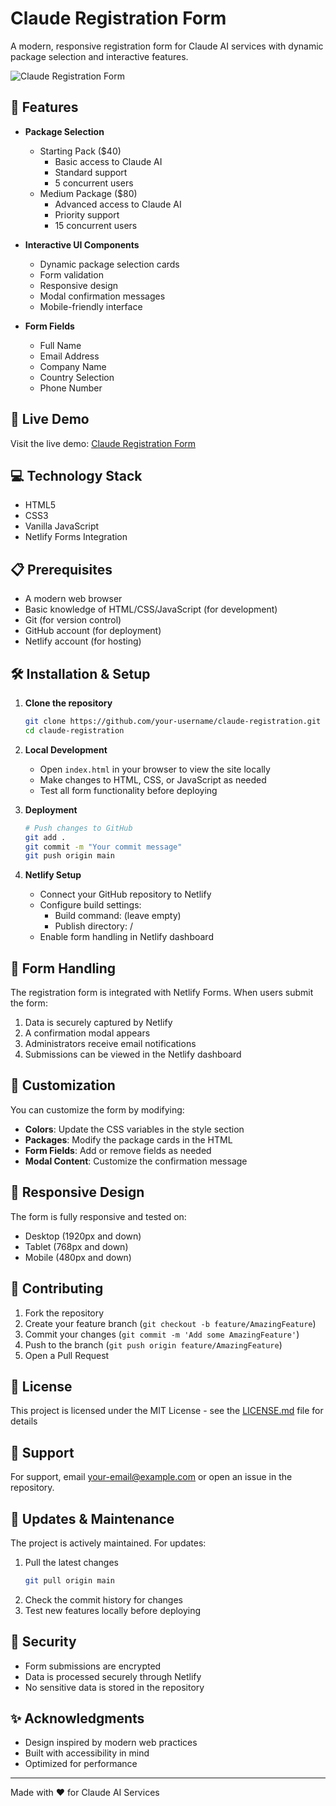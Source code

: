 # Claude Registration Form

A modern, responsive registration form for Claude AI services with dynamic package selection and interactive features.

![Claude Registration Form](https://raw.githubusercontent.com/your-username/claude-registration/main/preview.png)

## 🌟 Features

- **Package Selection**
  - Starting Pack ($40)
    - Basic access to Claude AI
    - Standard support
    - 5 concurrent users
  - Medium Package ($80)
    - Advanced access to Claude AI
    - Priority support
    - 15 concurrent users

- **Interactive UI Components**
  - Dynamic package selection cards
  - Form validation
  - Responsive design
  - Modal confirmation messages
  - Mobile-friendly interface

- **Form Fields**
  - Full Name
  - Email Address
  - Company Name
  - Country Selection
  - Phone Number

## 🚀 Live Demo

Visit the live demo: [Claude Registration Form](https://your-netlify-site-url.netlify.app)

## 💻 Technology Stack

- HTML5
- CSS3
- Vanilla JavaScript
- Netlify Forms Integration

## 📋 Prerequisites

- A modern web browser
- Basic knowledge of HTML/CSS/JavaScript (for development)
- Git (for version control)
- GitHub account (for deployment)
- Netlify account (for hosting)

## 🛠️ Installation & Setup

1. **Clone the repository**
   ```bash
   git clone https://github.com/your-username/claude-registration.git
   cd claude-registration
   ```

2. **Local Development**
   - Open `index.html` in your browser to view the site locally
   - Make changes to HTML, CSS, or JavaScript as needed
   - Test all form functionality before deploying

3. **Deployment**
   ```bash
   # Push changes to GitHub
   git add .
   git commit -m "Your commit message"
   git push origin main
   ```

4. **Netlify Setup**
   - Connect your GitHub repository to Netlify
   - Configure build settings:
     - Build command: (leave empty)
     - Publish directory: /
   - Enable form handling in Netlify dashboard

## 📝 Form Handling

The registration form is integrated with Netlify Forms. When users submit the form:
1. Data is securely captured by Netlify
2. A confirmation modal appears
3. Administrators receive email notifications
4. Submissions can be viewed in the Netlify dashboard

## 🎨 Customization

You can customize the form by modifying:

- **Colors**: Update the CSS variables in the style section
- **Packages**: Modify the package cards in the HTML
- **Form Fields**: Add or remove fields as needed
- **Modal Content**: Customize the confirmation message

## 📱 Responsive Design

The form is fully responsive and tested on:
- Desktop (1920px and down)
- Tablet (768px and down)
- Mobile (480px and down)

## 🤝 Contributing

1. Fork the repository
2. Create your feature branch (`git checkout -b feature/AmazingFeature`)
3. Commit your changes (`git commit -m 'Add some AmazingFeature'`)
4. Push to the branch (`git push origin feature/AmazingFeature`)
5. Open a Pull Request

## 📄 License

This project is licensed under the MIT License - see the [LICENSE.md](LICENSE.md) file for details

## 👥 Support

For support, email your-email@example.com or open an issue in the repository.

## 🔄 Updates & Maintenance

The project is actively maintained. For updates:
1. Pull the latest changes
   ```bash
   git pull origin main
   ```
2. Check the commit history for changes
3. Test new features locally before deploying

## 🔐 Security

- Form submissions are encrypted
- Data is processed securely through Netlify
- No sensitive data is stored in the repository

## ✨ Acknowledgments

- Design inspired by modern web practices
- Built with accessibility in mind
- Optimized for performance

---
Made with ❤️ for Claude AI Services
